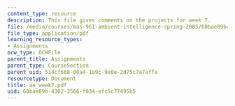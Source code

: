 ```yaml
---
content_type: resource
description: This file gives comments on the projects for week 7.
file: /media/courses/mas-961-ambient-intelligence-spring-2005/60bae89b43023566f034efc5c77495b5_ae_week7.pdf
file_type: application/pdf
learning_resource_types:
- Assignments
ocw_type: OCWFile
parent_title: Assignments
parent_type: CourseSection
parent_uid: 514cf668-00a4-1a9c-9e0e-2d75c7a7affa
resourcetype: Document
title: ae_week7.pdf
uid: 60bae89b-4302-3566-f034-efc5c77495b5
---
```


